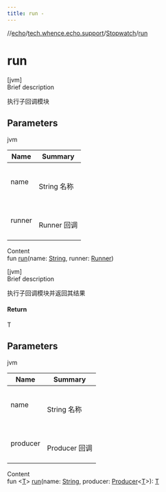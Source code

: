 ```yaml
---
title: run -
---
```

//[echo](../../index.md)/[tech.whence.echo.support](../index.md)/[Stopwatch](index.md)/[run](run.md)



# run  
[jvm]  
Brief description  


执行子回调模块



## Parameters  
  
jvm  
  
|  Name|  Summary| 
|---|---|
| name| <br><br>String 名称<br><br>
| runner| <br><br>Runner 回调<br><br>
  
  
Content  
fun [run](run.md)(name: [String](https://kotlinlang.org/api/latest/jvm/stdlib/kotlin/-string/index.html), runner: [Runner](../../tech.whence.echo.function/-runner/index.md))  


[jvm]  
Brief description  


执行子回调模块并返回其结果



#### Return  


T



## Parameters  
  
jvm  
  
|  Name|  Summary| 
|---|---|
| name| <br><br>String 名称<br><br>
| producer| <br><br>Producer<T> 回调<br><br>
  
  
Content  
fun <[T](run.md)> [run](run.md)(name: [String](https://kotlinlang.org/api/latest/jvm/stdlib/kotlin/-string/index.html), producer: [Producer](../../tech.whence.echo.function/-producer/index.md)<[T](run.md)>): [T](run.md)  



